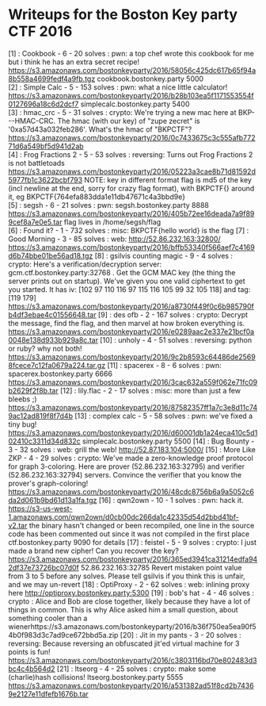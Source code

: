 # Writeups for the Boston Key party CTF 2016

[1] : Cookbook - 6 - 20 solves : pwn: a top chef wrote this cookbook for me but i think he has an extra secret recipe! https://s3.amazonaws.com/bostonkeyparty/2016/58056c425dc617b65f94a8b558a4699fedf4a9fb.tgz cookbook.bostonkey.party 5000  
[2] : Simple Calc - 5 - 153 solves : pwn: what a nice little calculator! https://s3.amazonaws.com/bostonkeyparty/2016/b28b103ea5f1171553554f0127696a18c6d2dcf7 simplecalc.bostonkey.party 5400  
[3] : hmac_crc - 5 - 31 solves : crypto: We're trying a new mac here at BKP---HMAC-CRC. The hmac (with our key) of "zupe zecret" is '0xa57d43a032feb286'.  What's the hmac of "BKPCTF"? https://s3.amazonaws.com/bostonkeyparty/2016/0c7433675c3c555afb77271d6a549bf5d941d2ab  
[4] : Frog Fractions 2 - 5 - 53 solves : reversing: Turns out Frog Fractions 2 is not battletoads https://s3.amazonaws.com/bostonkeyparty/2016/05223a3cae8b71d81592d5977fb1c3622bcbf793  NOTE: key in different format flag is md5 of the key (incl newline at the end, sorry for crazy flag format), with BKPCTF{} around it, eg BKPCTF{764efa883dda1e11db47671c4a3bbd9e}  
[5] : segsh - 6 - 21 solves : pwn: segsh.bostonkey.party 8888  https://s3.amazonaws.com/bostonkeyparty/2016/405b72ee16deada7a9f899cef8a7e0e5.tar flag lives in /home/segsh/flag  
[6] : Found it? - 1 - 732 solves : misc: BKPCTF{hello world} is the flag
[7] : Good Morning - 3 - 85 solves : web: http://52.86.232.163:32800/  https://s3.amazonaws.com/bostonkeyparty/2016/bffb53340f566aef7c4169d6b74bbe01be56ad18.tgz
[8] : gsilvis counting magic - 9 - 4 solves : crypto: Here's a verification/decryption server:  gcm.ctf.bostonkey.party:32768 .  Get the GCM MAC key (the thing the server prints out on startup).  We've given you one valid ciphertext to get you started.  It has  iv: [102 97 110 116 97 115 116 105 99 32 105 118] and tag: [119 179] https://s3.amazonaws.com/bostonkeyparty/2016/a8730f449f0c6b985790fb4df3ebae4c01556648.tar
[9] : des ofb - 2 - 167 solves : crypto: Decrypt the message, find the flag, and then marvel at how broken everything is. https://s3.amazonaws.com/bostonkeyparty/2016/e0289aac2e337e21bcf0a0048e138d933b929a8c.tar
[10] : unholy - 4 - 51 solves : reversing: python or ruby? why not both! https://s3.amazonaws.com/bostonkeyparty/2016/9c2b8593c64486de25698fcece7c12fa0679a224.tar.gz
[11] : spacerex - 8 - 6 solves : pwn: spacerex.bostonkey.party 6666 https://s3.amazonaws.com/bostonkeyparty/2016/3cac632a559f062e71fc09b2629f2f8b.tar
[12] : lily.flac - 2 - 17 solves : misc: more than just a few bleebs ;) https://s3.amazonaws.com/bostonkeyparty/2016/87582357ff1a7c3e8d11c749ac12ad819f8f7d4b
[13] : complex calc - 5 - 58 solves : pwn: we've fixed a tiny bug! https://s3.amazonaws.com/bostonkeyparty/2016/d60001db1a24eca410c5d102410c3311d34d832c simplecalc.bostonkey.party 5500
[14] : Bug Bounty - 3 - 32 solves : web: grill the web! http://52.87.183.104:5000/
[15] : More Like ZKP - 4 - 29 solves : crypto: We've made a zero-knowledge proof protocol for graph 3-coloring.  Here are  prover (52.86.232.163:32795) and verifier (52.86.232.163:32794) servers.  Convince the verifier that you know the prover's graph-coloring! https://s3.amazonaws.com/bostonkeyparty/2016/48cdc8756b6a9a5052c6da2d061b9bd61d13a1fa.tgz
[16] : qwn2own - 10 - 1 solves : pwn: hack it. https://s3-us-west-1.amazonaws.com/qwn2own/d0cb00dc266da1c42335d54d2bbd41bf-v2.tar the binary hasn't changed or been recompiled, one line in the source code has been commented out since it was not compiled in the first place ctf.bostonkey.party 9090 for details
[17] : feistel - 5 - 9 solves : crypto: I just made a brand new cipher!  Can you recover the key? https://s3.amazonaws.com/bostonkeyparty/2016/365ed3941ca31214edfa942df37e73726bc07d0f   52.86.232.163:32785 Revert mistaken point value from 3 to 5 before any solves.  Please tell gsilvis if you think this is unfair, and we may un-revert
[18] : OptiProxy - 2 - 62 solves : web: inlining proxy here http://optiproxy.bostonkey.party:5300
[19] : bob's hat - 4 - 46 solves : crypto : Alice and Bob are close together, likely because they have a lot of things in common. This is why Alice asked him a small *q*uestion, about something cooler than a wienerhttps://s3.amazonaws.com/bostonkeyparty/2016/b36f750ea5ea90f54b0f983d3c7ad9ce672bbd5a.zip
[20] : Jit in my pants - 3 - 20 solves : reversing: Because reversing an obfuscated jit'ed virtual machine for 3 points is fun! https://s3.amazonaws.com/bostonkeyparty/2016/c3803116bd70e802483d3bc4c4b564d2
[21] : ltseorg - 4 - 25 solves : crypto: make some (charlie)hash collisions! ltseorg.bostonkey.party 5555 https://s3.amazonaws.com/bostonkeyparty/2016/a531382ad51f8cd2b74369e2127e11dfefb1676b.tar
